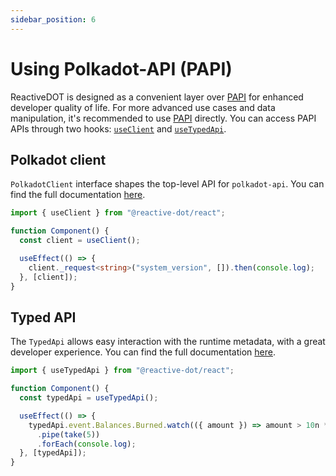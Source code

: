 ```yaml
---
sidebar_position: 6
---
```


# Using Polkadot-API (PAPI)

ReactiveDOT is designed as a convenient layer over [PAPI](https://papi.how/) for enhanced developer quality of life. For more advanced use cases and data manipulation, it's recommended to use [PAPI](https://papi.how/) directly. You can access PAPI APIs through two hooks: [`useClient`](/react/api/react/functions/useClient) and [`useTypedApi`](/react/api/react/functions/useTypedApi).

## Polkadot client

`PolkadotClient` interface shapes the top-level API for `polkadot-api`. You can find the full documentation [here](https://papi.how/client).

```ts
import { useClient } from "@reactive-dot/react";

function Component() {
  const client = useClient();

  useEffect(() => {
    client._request<string>("system_version", []).then(console.log);
  }, [client]);
}
```

## Typed API

The `TypedApi` allows easy interaction with the runtime metadata, with a great developer experience. You can find the full documentation [here](https://papi.how/typed).

```ts
import { useTypedApi } from "@reactive-dot/react";

function Component() {
  const typedApi = useTypedApi();

  useEffect(() => {
    typedApi.event.Balances.Burned.watch(({ amount }) => amount > 10n ** 10n)
      .pipe(take(5))
      .forEach(console.log);
  }, [typedApi]);
}
```
